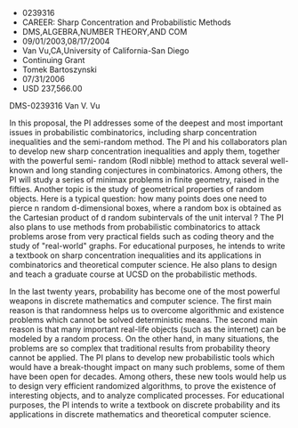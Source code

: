 
* 0239316
* CAREER: Sharp Concentration and Probabilistic Methods
* DMS,ALGEBRA,NUMBER THEORY,AND COM
* 09/01/2003,08/17/2004
* Van Vu,CA,University of California-San Diego
* Continuing Grant
* Tomek Bartoszynski
* 07/31/2006
* USD 237,566.00

DMS-0239316 Van V. Vu

In this proposal, the PI addresses some of the deepest and most important issues
in probabilistic combinatorics, including sharp concentration inequalities and
the semi-random method. The PI and his collaborators plan to develop new sharp
concentration inequalities and apply them, together with the powerful semi-
random (Rodl nibble) method to attack several well-known and long standing
conjectures in combinatorics. Among others, the PI will study a series of
minimax problems in finite geometry, raised in the fifties. Another topic is the
study of geometrical properties of random objects. Here is a typical question:
how many points does one need to pierce n random d-dimensional boxes, where a
random box is obtained as the Cartesian product of d random subintervals of the
unit interval ? The PI also plans to use methods from probabilistic
combinatorics to attack problems arose from very practical fields such as coding
theory and the study of "real-world" graphs. For educational purposes, he
intends to write a textbook on sharp concentration inequalities and its
applications in combinatorics and theoretical computer science. He also plans to
design and teach a graduate course at UCSD on the probabilistic methods.

In the last twenty years, probability has become one of the most powerful
weapons in discrete mathematics and computer science. The first main reason is
that randomness helps us to overcome algorithmic and existence problems which
cannot be solved deterministic means. The second main reason is that many
important real-life objects (such as the internet) can be modeled by a random
process. On the other hand, in many situations, the problems are so complex that
traditional results from probability theory cannot be applied. The PI plans to
develop new probabilistic tools which would have a break-thought impact on many
such problems, some of them have been open for decades. Among others, these new
tools would help us to design very efficient randomized algorithms, to prove the
existence of interesting objects, and to analyze complicated processes. For
educational purposes, the PI intends to write a textbook on discrete probability
and its applications in discrete mathematics and theoretical computer science.




